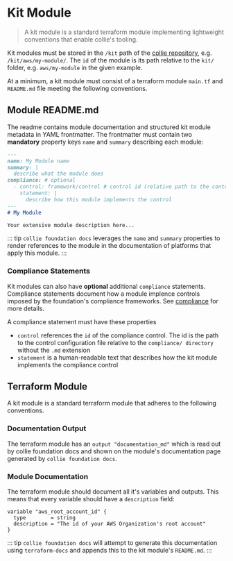 # Kit Module

> A kit module is a standard terraform module implementing lightweight conventions that
> enable collie's tooling.

Kit modules must be stored in the `/kit` path of the [collie repository](repository.md), e.g.
`/kit/aws/my-module/`. The `id` of the module is its path relative to the `kit/` folder, e.g. `aws/my-module` in the
given example.

At a minimum, a kit module must consist of a terraform module `main.tf` and `README.md` file
meeting the following conventions.

## Module README.md

The readme contains module documentation and structured kit module metadata in YAML frontmatter. The frontmatter must contain two **mandatory** property keys `name` and `summary` describing each module:

```markdown
---
name: My Module name
summary: |
  describe what the module does
compliance: # optional
  - control: framework/control # control id (relative path to the control's .md file without extension)
    statement: |
      describe how this module implements the control
---
# My Module

Your extensive module description here...
```

::: tip
`collie foundation docs` leverages the `name` and `summary` properties to render references to the module in the documentation
of platforms that apply this module.
:::

### Compliance Statements

Kit modules can also have **optional** additional `compliance` statements. Compliance statements document how a module
implence controls imposed by the foundation's compliance frameworks. See [compliance](/compliance) for more details.

A compliance statement must have these properties

- `control` references the `id` of the compliance control. The id is the path to the control configuration file relative to the `compliance/ directory` without the `.md` extension
- `statement` is a human-readable text that describes how the kit module implements the compliance control

## Terraform Module

A kit module is a standard terraform module that adheres to the following conventions.

### Documentation Output

The terraform module has an `output "documentation_md"` which is read out by collie foundation docs and shown on the module's documentation page generated by `collie foundation docs`.

### Module Documentation

The terraform module should document all it's variables and outputs. This means that every variable should have a
`description` field:

```hcl
variable "aws_root_account_id" {
  type        = string
  description = "The id of your AWS Organization's root account"
}
```

::: tip
`collie foundation docs` will attempt to generate this documentation using `terraform-docs` and appends this to the kit module's
`README.md`.
:::
